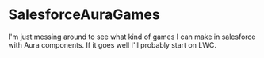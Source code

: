 # SalesforceAuraGames

I'm just messing around to see what kind of games I can make in salesforce with Aura components. If it goes well I'll probably start on LWC.
